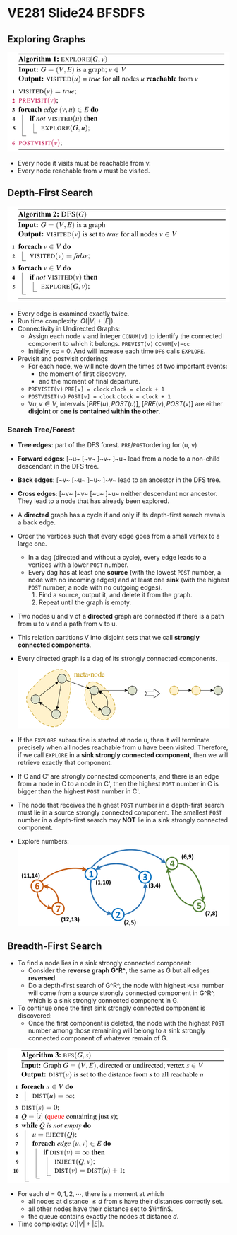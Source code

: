 # VE281 Slide24 BFSDFS

## Exploring Graphs

![](https://github.com/chuleichen/ji-ve281-slide_notes/blob/master/fig/%E6%89%B9%E6%B3%A8%202019-11-26%20200253.png?raw=true)

* Every node it visits must be reachable from v.
* Every node reachable from v must be visited.

## Depth-First Search

![](https://github.com/chuleichen/ji-ve281-slide_notes/blob/master/fig/%E6%89%B9%E6%B3%A8%202019-11-26%20200724.png?raw=true)

* Every edge is examined exactly twice.
* Run time complexity: $O(|V| + |E|)$.
* Connectivity in Undirected Graphs:
  * Assign each node v and integer `CCNUM[v]` to identify the connected component to which it belongs.
    `PREVIST(v)`
    `CCNUM[v]=cc`
  * Initially, cc = 0. And will increase each time `DFS` calls `EXPLORE`. 
* Previsit and postvisit orderings
  * For each node, we will note down the times of two important events:
    * the moment of first discovery.
    * and the moment of final departure.
  * `PREVISIT(v)`
    `PRE[v] = clock`
    `clock = clock + 1`
  * `POSTVISIT(v)`
    `POST[v] = clock`
    `clock = clock + 1`
  * $\forall u, v \in V$, intervals $[PRE(u), POST(u)]$, $[PRE(v), POST(v)]$ are either **disjoint** or **one is contained within the other**.

### Search Tree/Forest

* **Tree edges**: part of the DFS forest. `PRE`/`POST`ordering for (u, v)
* **Forward edges**: [~u~ [~v~    ]~v~ ]~u~ lead from a node to a non-child descendant in the DFS tree.
* **Back edges**: [~v~ [~u~    ]~u~ ]~v~ lead to an ancestor in the DFS tree.
* **Cross edges**: [~v~ ]~v~    [~u~ ]~u~ neither descendant nor ancestor. They lead to a node that has already been explored.
* A **directed** graph has a cycle if and only if its depth-first search reveals a back edge.
* Order the vertices such that every edge goes from a small vertex to a large one.
  * In a dag (directed and without a cycle), every edge leads to a vertices with a lower `POST` number.
  * Every dag has at least one **source** (with the lowest `POST` number, a node with no incoming edges) and at least one **sink** (with the highest `POST` number, a node with no outgoing edges).
    1. Find a source, output it, and delete it from the graph.
    2. Repeat until the graph is empty.





* Two nodes u and v of a **directed** graph are connected if there is a path from u to v and a path from v to u.
* This relation partitions V into disjoint sets that we call **strongly connected components**.
* Every directed graph is a dag of its strongly connected components.
  ![](https://github.com/chuleichen/ji-ve281-slide_notes/blob/master/fig/%E6%89%B9%E6%B3%A8%202019-11-26%20203909.png?raw=true)
* If the `EXPLORE` subroutine is started at node u, then it will terminate precisely when all nodes reachable from u have been visited. Therefore, if we call `EXPLORE` in a **sink strongly connected component**, then we will retrieve exactly that component.
* If C and C' are strongly connected components, and there is an edge from a node in C to a node in C', then the highest `POST` number in C is bigger than the highest `POST` number in C'.
* The node that receives the highest `POST` number in a depth-first search must lie in a source strongly connected component. The smallest `POST` number in a depth-first search may **NOT** lie in a sink strongly connected component.
* Explore numbers:
  ![](https://github.com/chuleichen/ji-ve281-slide_notes/blob/master/fig/%E6%89%B9%E6%B3%A8%202019-11-27%20155614.png?raw=true)





## Breadth-First Search

* To find a node lies in a sink strongly connected component:
  * Consider the **reverse graph G^R^**, the same as G but all edges **reversed**.
  * Do a depth-first search of G^R^, the node with highest `POST` number will come from a source strongly connected component in G^R^, which is a sink strongly connected component in G.
* To continue once the first sink strongly connected component is discovered:
  * Once the first component is deleted, the node with the highest `POST` number among those remaining will belong to  a sink strongly connected component of whatever remain of G.

![](https://github.com/chuleichen/ji-ve281-slide_notes/blob/master/fig/%E6%89%B9%E6%B3%A8%202019-11-27%20160432.png?raw=true)

* For each $d = 0, 1, 2, \cdots$, there is a moment at which
  * all nodes at distance $\leq d$ from s have their distances correctly set.
  * all other nodes have their distance set to $\infin$.
  * the queue contains exactly the nodes at distance $d$.
* Time complexity: $O(|V|+|E|)$.

